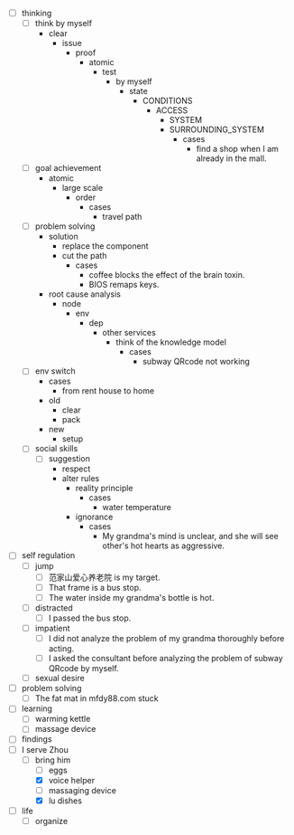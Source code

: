 - [ ] thinking
    - [ ] think by myself
        - clear
            - issue
                - proof
                    - atomic
                        - test
                            - by myself
                                - state
                                    - CONDITIONS
                                        - ACCESS
                                            - SYSTEM
                                            - SURROUNDING_SYSTEM
                                                - cases
                                                    - find a shop when I am already in the mall.
    - [ ] goal achievement
        - atomic
            - large scale
                - order
                    - cases
                        - travel path
    - [ ] problem solving
        - solution
            - replace the component
            - cut the path
                - cases
                    - coffee blocks the effect of the brain toxin.
                    - BIOS remaps keys.
        - root cause analysis
            - node
                - env
                    - dep
                        - other services
                            - think of the knowledge model
                                - cases
                                    - subway QRcode not working
    - [ ] env switch
        - cases
            - from rent house to home
        - old
            - clear
            - pack
        - new
            - setup
    - [ ] social skills
        - [ ] suggestion
            - respect
            - alter rules
                - reality principle
                    - cases
                        - water temperature
                - ignorance
                    - cases
                        - My grandma's mind is unclear, and she will see other's hot hearts as aggressive.
- [ ] self regulation
    - [ ] jump
        - [ ] 范家山爱心养老院 is my target.
        - [ ] That frame is a bus stop.
        - [ ] The water inside my grandma's bottle is hot.
    - [ ] distracted
        - [ ] I passed the bus stop.
    - [ ] impatient
        - [ ] I did not analyze the problem of my grandma thoroughly before acting.
        - [ ] I asked the consultant before analyzing the problem of subway QRcode by myself.
    - [ ] sexual desire
- [ ] problem solving
    - [ ] The fat mat in mfdy88.com stuck
- [ ] learning
    - [ ] warming kettle
    - [ ] massage device
- [ ] findings
- [ ] I serve Zhou
    - [ ] bring him
        - [ ] eggs
        - [x] voice helper
        - [ ] massaging device
        - [x] lu dishes
- [ ] life
    - [ ] organize